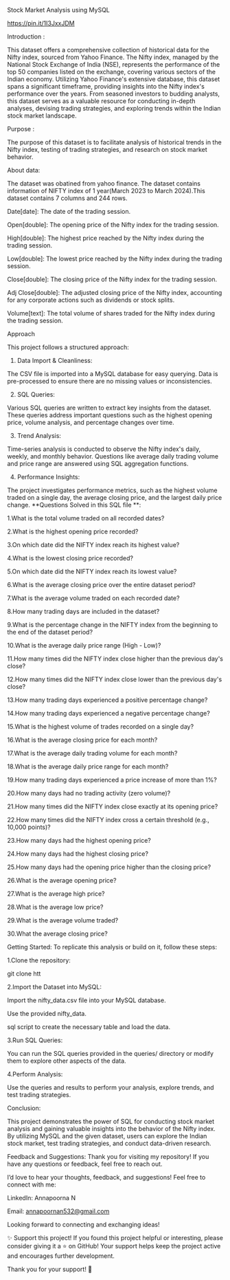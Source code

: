 Stock Market Analysis using MySQL


https://pin.it/1I3JxxJDM

Introduction :

This dataset offers a comprehensive collection of historical data for the Nifty index, sourced from Yahoo Finance. The Nifty index, managed by the National Stock Exchange of India (NSE), represents the performance of the top 50 companies listed on the exchange, covering various sectors of the Indian economy. Utilizing Yahoo Finance's extensive database, this dataset spans a significant timeframe, providing insights into the Nifty index's performance over the years. From seasoned investors to budding analysts, this dataset serves as a valuable resource for conducting in-depth analyses, devising trading strategies, and exploring trends within the Indian stock market landscape.

Purpose :

 The purpose of this dataset is to facilitate analysis of historical trends in the Nifty index, testing of trading strategies, and research on stock market behavior.

About data:

 The dataset was obatined from yahoo finance. The dataset contains information of NIFTY index of 1 year(March 2023 to March 2024).This dataset contains 7 columns and 244 rows.

Date[date]: The date of the trading session.

Open[double]: The opening price of the Nifty index for the trading session.

High[double]: The highest price reached by the Nifty index during the trading session.

Low[double]: The lowest price reached by the Nifty index during the trading session.

Close[double]: The closing price of the Nifty index for the trading session.

Adj Close[double]: The adjusted closing price of the Nifty index, accounting for any corporate actions such as dividends or stock splits.

Volume[text]: The total volume of shares traded for the Nifty index during the trading session.

Approach

This project follows a structured approach:

1. Data Import & Cleanliness:

The CSV file is imported into a MySQL database for easy querying.
Data is pre-processed to ensure there are no missing values or inconsistencies.

2. SQL Queries:

Various SQL queries are written to extract key insights from the dataset. These queries address important questions such as the highest opening price, volume analysis, and percentage changes over time.

3. Trend Analysis:

Time-series analysis is conducted to observe the Nifty index's daily, weekly, and monthly behavior.
Questions like average daily trading volume and price range are answered using SQL aggregation functions.

4. Performance Insights:

The project investigates performance metrics, such as the highest volume traded on a single day, the average closing price, and the largest daily price change.
**Questions Solved in this SQL file **:

1.What is the total volume traded on all recorded dates?

2.What is the highest opening price recorded?

3.On which date did the NIFTY index reach its highest value?

4.What is the lowest closing price recorded?

5.On which date did the NIFTY index reach its lowest value?

6.What is the average closing price over the entire dataset period?

7.What is the average volume traded on each recorded date?

8.How many trading days are included in the dataset?

9.What is the percentage change in the NIFTY index from the beginning to the end of the dataset period?

10.What is the average daily price range (High - Low)?

11.How many times did the NIFTY index close higher than the previous day's close?

12.How many times did the NIFTY index close lower than the previous day's close?

13.How many trading days experienced a positive percentage change?

14.How many trading days experienced a negative percentage change?

15.What is the highest volume of trades recorded on a single day?

16.What is the average closing price for each month?

17.What is the average daily trading volume for each month?

18.What is the average daily price range for each month?

19.How many trading days experienced a price increase of more than 1%?

20.How many days had no trading activity (zero volume)?

21.How many times did the NIFTY index close exactly at its opening price?

22.How many times did the NIFTY index cross a certain threshold (e.g., 10,000 points)?

23.How many days had the highest opening price?

24.How many days had the highest closing price?

25.How many days had the opening price higher than the closing price?

26.What is the average opening price?

27.What is the average high price?

28.What is the average low price?

29.What is the average volume traded?

30.What the average closing price?

Getting Started:
To replicate this analysis or build on it, follow these steps:

1.Clone the repository:

git clone htt

2.Import the Dataset into MySQL:

Import the nifty_data.csv file into your MySQL database.

Use the provided nifty_data.

sql script to create the necessary table and load the data.

3.Run SQL Queries:

You can run the SQL queries provided in the queries/ directory or modify them to explore other aspects of the data.

4.Perform Analysis:

Use the queries and results to perform your analysis, explore trends, and test trading strategies.

Conclusion:

This project demonstrates the power of SQL for conducting stock market analysis and gaining valuable insights into the behavior of the Nifty index. By utilizing MySQL and the given dataset, users can explore the Indian stock market, test trading strategies, and conduct data-driven research.

Feedback and Suggestions:
Thank you for visiting my repository! If you have any questions or feedback, feel free to reach out.

I’d love to hear your thoughts, feedback, and suggestions! Feel free to connect with me:

LinkedIn: Annapoorna N

Email: annapoornan532@gmail.com

Looking forward to connecting and exchanging ideas!

✨ Support this project!
If you found this project helpful or interesting, please consider giving it a ⭐ on GitHub! Your support helps keep the project active and encourages further development.

Thank you for your support! 💖
